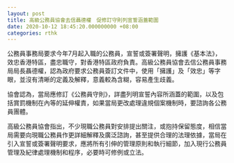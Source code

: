```yaml
---
layout: post
title: 高級公務員協會去信聶德權　促修訂守則列宣誓涵蓋範圍
date: 2020-10-12 18:45:20.000000000 +08:00
categories: rthk
---
```


公務員事務局要求今年7月起入職的公務員，宣誓或簽署聲明，擁護《基本法》，效忠香港特區，盡忠職守，對香港特區政府負責。高級公務員協會去信公務員事務局局長聶德權，認為政府要求公務員簽訂文件中，使用「擁護」及「效忠」等字眼，並沒有清晰的定義及解釋，意義較為含糊，容易產生歧義。

協會認為，當局應修訂《公務員守則》，詳盡列明宣誓內容所涵蓋的範圍，以及包括賞罰機制在內等的延伸權責，如果當局更改處理違規個案機制時，要諮詢各公務員團體。

高級公務員協會指出，不少現職公務員對安排提出關注，或抱持保留態度，相信當局需要向現職公務員作更詳細解釋及廣泛諮詢，甚至提供合理的法理依據，當局在引入宣誓或簽署聲明要求，應將所有引伸的管理原則和執行細節，加入現行公務員管理及紀律處理機制和程序，必要時可修例或立法。
